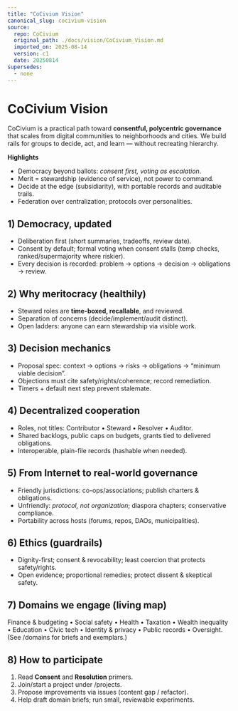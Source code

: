 ```yaml
---
title: "CoCivium Vision"
canonical_slug: cocivium-vision
source:
  repo: CoCivium
  original_path: ./docs/vision/CoCivium_Vision.md
  imported_on: 2025-08-14
  version: c1
  date: 20250814
supersedes:
  - none
---
```


# CoCivium Vision

CoCivium is a practical path toward **consentful, polycentric governance** that scales from digital communities to neighborhoods and cities. We build rails for groups to decide, act, and learn — without recreating hierarchy.

**Highlights**
- Democracy beyond ballots: *consent first, voting as escalation*.
- Merit = stewardship (evidence of service), not power to command.
- Decide at the edge (subsidiarity), with portable records and auditable trails.
- Federation over centralization; protocols over personalities.

## 1) Democracy, updated
- Deliberation first (short summaries, tradeoffs, review date).
- Consent by default; formal voting when consent stalls (temp checks, ranked/supermajority where riskier).
- Every decision is recorded: problem → options → decision → obligations → review.

## 2) Why meritocracy (healthily)
- Steward roles are **time-boxed, recallable**, and reviewed.
- Separation of concerns (decide/implement/audit distinct).
- Open ladders: anyone can earn stewardship via visible work.

## 3) Decision mechanics
- Proposal spec: context → options → risks → obligations → “minimum viable decision”.
- Objections must cite safety/rights/coherence; record remediation.
- Timers + default next step prevent stalemate.

## 4) Decentralized cooperation
- Roles, not titles: Contributor • Steward • Resolver • Auditor.
- Shared backlogs, public caps on budgets, grants tied to delivered obligations.
- Interoperable, plain-file records (hashable when needed).

## 5) From Internet to real-world governance
- Friendly jurisdictions: co-ops/associations; publish charters & obligations.
- Unfriendly: *protocol, not organization*; diaspora chapters; conservative compliance.
- Portability across hosts (forums, repos, DAOs, municipalities).

## 6) Ethics (guardrails)
- Dignity-first; consent & revocability; least coercion that protects safety/rights.
- Open evidence; proportional remedies; protect dissent & skeptical safety.

## 7) Domains we engage (living map)
Finance & budgeting • Social safety • Health • Taxation • Wealth inequality • Education • Civic tech • Identity & privacy • Public records • Oversight.
(See /domains for briefs and exemplars.)

## 8) How to participate
1) Read **Consent** and **Resolution** primers.
2) Join/start a project under /projects.
3) Propose improvements via issues (content gap / refactor).
4) Help draft domain briefs; run small, reviewable experiments.


